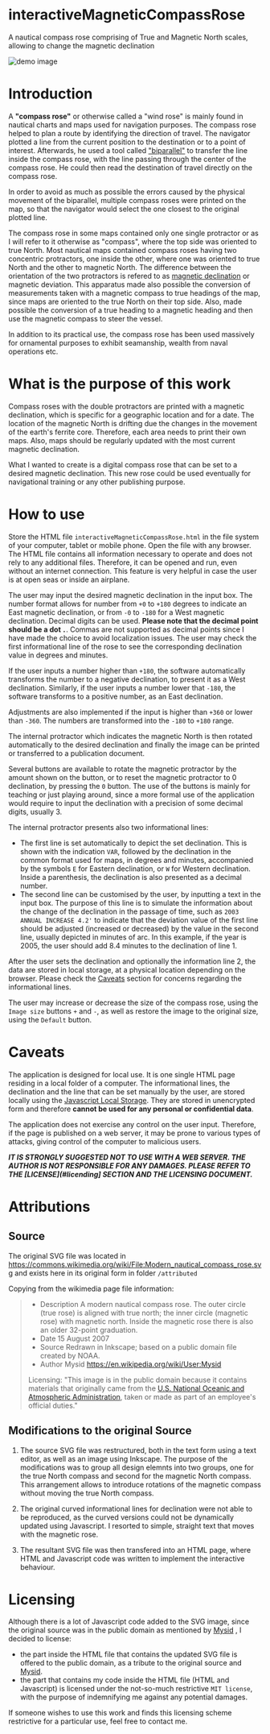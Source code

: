 # interactiveMagneticCompassRose
A nautical compass rose comprising of True and Magnetic North scales, allowing to change the magnetic declination

![demo image](./image.png)

# Introduction
A **"compass rose"** or otherwise called a "wind rose" is mainly found in nautical charts and maps used for navigation purposes. The compass rose helped to plan a route by identifying the direction of travel. The navigator plotted a line from the current position to the destination or to a point of interest. Afterwards, he used a tool called ["biparallel"](https://en.wikipedia.org/wiki/Parallel_rulers) to transfer the line inside the compass rose, with the line passing through the center of the compass rose. He could then read the destination of travel directly on the compass rose. 

In order to avoid as much as possible the errors caused by the physical movement of the biparallel, multiple compass roses were printed on the map, so that the navigator would select the one closest to the original plotted line.

The compass rose in some maps contained only one single protractor or as I will refer to it otherwise as "compass", where the top side was oriented to true North. Most nautical maps contained compass roses having two concentric protractors, one inside the other, where one was oriented to true North and the other to magnetic North. The difference between the orientation of the two protractors is refered to as [magnetic declination](https://en.wikipedia.org/wiki/Magnetic_declination) or magnetic deviation. This apparatus made also possible the conversion of measurements taken with a magnetic compass to true headings of the map, since maps are oriented to the true North on their top side. Also, made possible the conversion of a true heading to a magnetic heading and then use the magnetic compass to steer the vessel.

In addition to its practical use, the compass rose has been used massively for ornamental purposes to exhibit seamanship, wealth from naval operations etc.

# What is the purpose of this work
Compass roses with the double protractors are printed with a magnetic declination, which is specific for a geographic location and for a date. The location of the magnetic North is drifting due the changes in the movement of the earth's ferrite core. Therefore, each area needs to print their own maps. Also, maps should be regularly updated with the most current magnetic declination.

What I wanted to create is a digital compass rose that can be set to a desired magnetic declination. This new rose could be used eventually for navigational training or any other publishing purpose.

# How to use

 Store the HTML file `interactiveMagneticCompassRose.html` in the file system of your computer, tablet or mobile phone. Open the file with any browser. The HTML file contains all information necessary to operate and does not rely to any additional files. Therefore, it can be opened and run, even without an internet connection. This feature is very helpful in case the user is at open seas or inside an airplane.
 
The user may input the desired magnetic declination in the input box. The number format allows for number from `+0` to `+180` degrees to indicate an East magnetic declination, or from `-0` to `-180` for a West magnetic declination. Decimal digits can be used. **Please note that the decimal point should be a dot `.`**. Commas are not supported as decimal points since I have made the choice to avoid localization issues. The user may check the first informational line of the rose to see the corresponding declination value in degrees and minutes. 

If the user inputs a number higher than `+180`, the software automatically transforms the number to a negative declination, to present it as a West declination. Similarly, if the user inputs a number lower that `-180`, the software transforms to a positive number, as an East declination. 

Adjustments are also implemented if the input is higher than `+360` or lower than `-360`. The numbers are transformed into the `-180` to `+180` range.

The internal protractor which indicates the magnetic North is then rotated automatically to the desired declination and finally the image can be printed or transferred to a publication document.

Several buttons are available to rotate the magnetic protractor by the amount shown on the button, or to reset the magnetic protractor to 0 declination, by pressing the `0` button. The use of the buttons is mainly for teaching or just playing around, since a more formal use of the application would require to input the declination with a precision of some decimal digits, usually 3.  

The internal protractor presents also two informational lines:
 - The first line is set automatically to depict the set declination. This is shown with the indication `VAR`, followed by the declination in the common format used for maps, in degrees and minutes, accompanied by the symbols `E` for Eastern declination, or `W` for Western declination. Inside a parenthesis, the declination is also presented as a decimal number.
 -  The second line can be customised by the user, by inputting a text in the input box. The purpose of this line is to simulate the information about the change of the declination in the passage of time, such as `2003 ANNUAL INCREASE 4.2'` to indicate that the deviation value of the first line should be adjusted (increased or decreased) by the value in the second line, usually depicted in minutes of arc. In this example, if the year is 2005, the user should add 8.4 minutes to the declination of line 1.
 
 After the user sets the declination and optionally the information line 2, the data are stored in local storage, at a physical location depending on the browser. Please check the [Caveats](#caveats) section for concerns regarding the informational lines.
 
 The user may increase or decrease the size of the compass rose, using the `Image size` buttons `+` and `-`, as well as restore the image to the original size, using the `Default` button.
 
 
# Caveats
The application is designed for local use. It is one single HTML page residing in a local folder of a computer. The informational lines, the declination and the line that can be set manually by the user, are stored locally using the [Javascript Local Storage](https://developer.mozilla.org/en-US/docs/Web/API/Window/localStorage). They are stored in unencrypted form and therefore **cannot be used for any personal or confidential data**. 

The application does not exercise any control on the user input. Therefore, if the page is published on a web server, it may be prone to various types of attacks, giving control of the computer to malicious users. 

***IT IS STRONGLY SUGGESTED NOT TO USE WITH A WEB SERVER. THE AUTHOR IS NOT RESPONSIBLE FOR ANY DAMAGES. PLEASE REFER TO THE [LICENSE](#licending] SECTION AND THE LICENSING DOCUMENT.***

# Attributions 

## Source
The original SVG file was located in https://commons.wikimedia.org/wiki/File:Modern_nautical_compass_rose.svg and exists here in its original form in folder `/attributed`

Copying from the wikimedia page file information:
> - Description	A modern nautical compass rose. The outer circle (true rose) is aligned with true north; the inner circle (magnetic rose) with magnetic north. Inside the magnetic rose there is also an older 32-point graduation.
> - Date	15 August 2007
> - Source	Redrawn in Inkscape; based on a public domain file created by NOAA.
> - Author	Mysid https://en.wikipedia.org/wiki/User:Mysid
> 
>Licensing: "This image is in the public domain because it contains materials that originally came from the [U.S. National Oceanic and Atmospheric Administration](https://en.wikipedia.org/wiki/National_Oceanic_and_Atmospheric_Administration), taken or made as part of an employee's official duties." 


## Modifications to the original Source
 1. The source SVG file was restructured, both in the text form using a text editor, as well as an image using Inkscape. The purpose of the modifications was to group all design elemnts into two groups, one for the true North compass and second for the magnetic North compass. This arrangement allows to introduce rotations of the magnetic compass without moving the true North compass.
 
 2. The original curved informational lines for declination were not able to be reproduced, as the curved versions could not be dynamically updated using Javascript. I resorted to simple, straight text that moves with the magnetic rose.
 
 3. The resultant SVG file was then transfered into an HTML page, where HTML and Javascript code was written to implement the interactive behaviour. 

# Licensing
Although there is a lot of Javascript code added to the SVG image, since the original source was in the public domain as mentioned by [Mysid](https://en.wikipedia.org/wiki/User:Mysid) , I decided to license:
 - the part inside the HTML file that contains the updated SVG file is offered to the public domain, as a tribute to the original source and [Mysid](https://en.wikipedia.org/wiki/User:Mysid).
  - the part that contains my code inside the HTML file (HTML and Javascript) is licensed under the not-so-much restrictive `MIT license`, with the purpose of indemnifying me against any potential damages. 
  
If someone wishes to use this work and finds this licensing scheme restrictive for a particular use, feel free to contact me.  
